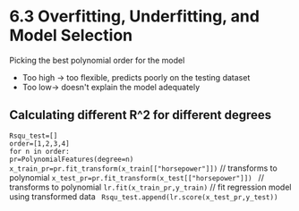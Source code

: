 # 6.3 Overfitting, Underfitting, and Model Selection
Picking the best polynomial order for the model
* Too high -> too flexible, predicts poorly on the testing dataset
* Too low-> doesn't explain the model adequately

## Calculating different R^2 for different degrees

`Rsqu_test=[]`  
`order=[1,2,3,4]`  
`for n in order:`  
    `pr=PolynomialFeatures(degree=n)`
    `x_train_pr=pr.fit_transform(x_train[["horsepower"]])`  // transforms to polynomial
    `x_test_pr=pr.fit_transform(x_test[["horsepower"]]) ` // transforms to polynomial
    `lr.fit(x_train_pr,y_train)`  // fit regression model using transformed data
   ` Rsqu_test.append(lr.score(x_test_pr,y_test))`